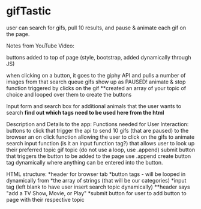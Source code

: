 # gifTastic
user can search for gifs, pull 10 results, and pause &amp; animate each gif on the page.

Notes from YouTube Video: 

buttons added to top of page (style, bootstrap, added dynamically through JS)

when clicking on a button, it goes to the giphy API and pulls a number of images from that search queue 
	gifs show up as PAUSED!
	animate & stop function triggered by clicks on the gif
	**created an array of your topic of choice and looped over them to create the buttons

Input form and search box for additional animals that the user wants to search 
	**find out which tags need to be used here from the html**

Description and Details to the app: 
	Functions needed for User Interaction: 
		buttons to click that trigger the api to send 10 gifs (that are paused) to the browser
		an on click function allowing the user to click on the gifs to animate
		search input function (is it an input function tag?) that allows user to look up their preferred topic gif topic (do not use a loop, use .append) 
		submit button that triggers the button to be added to the page 
			use .append 
		create button tag dynamically where anything can be entered into the button. 
	

HTML structure: 
    *header for browser tab
    *button tags - will be looped in dynamically from *the array of strings (that will be our categories)
    *input tag (left blank to have user insert search topic dynamically)
        **header says "add a TV Show, Movie, or Play"
            *submit button for user to add button to page with their respective topic